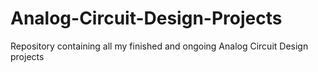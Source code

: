 # Analog-Circuit-Design-Projects
Repository containing all my finished and ongoing Analog Circuit Design projects
